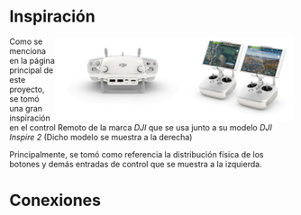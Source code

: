 # Inspiración

<img src="https://github.com/Bharuck/Drone_ESP32/blob/main/src/images/mando_ref1.jpg?raw=true" alt="img" align="right" height="150px">
<img src="https://github.com/Bharuck/Drone_ESP32/blob/main/src/images/mando_ref.jpg?raw=true" alt="img" align="right" height="150px">

Como se menciona en la página principal de este proyecto, se tomó una gran inspiración en el control Remoto de la marca *DJI* que se usa junto a su modelo *DJI Inspire 2* (Dicho modelo se muestra a la derecha)

Principalmente, se tomó como referencia la distribución física de los botones y demás entradas de control que se muestra a la izquierda.



# Conexiones
